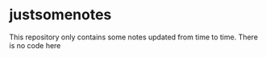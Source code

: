 # justsomenotes
This repository only contains some notes updated from time to time.  There is no code here
